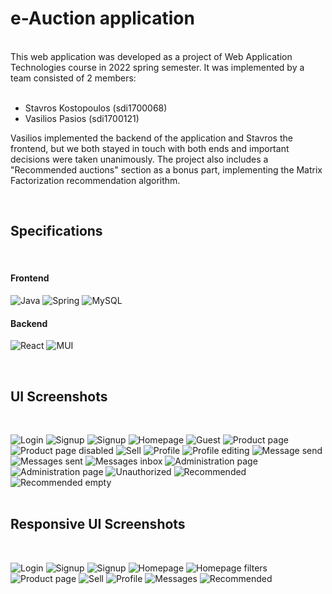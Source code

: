 
# e-Auction application
<br>
This web application was developed as a project of Web Application Technologies course in 2022 spring semester. It was implemented by a team consisted of 2 members:
<br>
<br>

- Stavros Kostopoulos (sdi1700068)
- Vasilios Pasios (sdi1700121)

Vasilios implemented the backend of the application and Stavros the frontend, but we both stayed in touch with both ends and important decisions were taken unanimously. The project also includes a "Recommended auctions" section as a bonus part, implementing the Matrix Factorization recommendation algorithm.

<br>

## Specifications
<br>


#### Frontend

![Java](https://img.shields.io/badge/java-%23ED8B00.svg?style=for-the-badge&logo=java&logoColor=white) ![Spring](https://img.shields.io/badge/spring-%236DB33F.svg?style=for-the-badge&logo=spring&logoColor=white) ![MySQL](https://img.shields.io/badge/mysql-%2300f.svg?style=for-the-badge&logo=mysql&logoColor=white)

#### Backend

![React](https://img.shields.io/badge/react-%2320232a.svg?style=for-the-badge&logo=react&logoColor=%2361DAFB) ![MUI](https://img.shields.io/badge/MUI-%230081CB.svg?style=for-the-badge&logo=mui&logoColor=white) 

<br>

## UI Screenshots

<br>

![Login](/UIscreenshots/SignIn.png "Login page")
![Signup](/UIscreenshots/SignUp.png "Signup page")
![Signup](/UIscreenshots/SignUp2.png "Signup page 2")
![Homepage](/UIscreenshots/Bids.png "Homepage")
![Guest](/UIscreenshots/Guest.png "Guest browsing")
![Product page](/UIscreenshots/ProductPage.png "Product page")
![Product page disabled](/UIscreenshots/ProductPageFail.png "Product page invalid bid")
![Sell](/UIscreenshots/Sell2.png "Sell page country autocomplete")
![Profile](/UIscreenshots/Profile.png "Profile page")
![Profile editing](/UIscreenshots/ProfileEdit.png "Profile editing page")
![Message send](/UIscreenshots/MessageSending.png "Message sending")
![Messages sent](/UIscreenshots/MessagesSent.png "Messages sent")
![Messages inbox](/UIscreenshots/MessagesInbox.png "Messages inbox")
![Administration page](/UIscreenshots/Admin1.png "Administration registration request page")
![Administration page](/UIscreenshots/Admin4.png "Administration delete user page")
![Unauthorized](/UIscreenshots/Unauthorized.png "Unauthorized")
![Recommended](/UIscreenshots/Recommended.png "Recommended items page (Matrix Factorization)")
![Recommended empty](/UIscreenshots/RecommendedEmpty.png "Recommended items page empty")
<br>
<br>


## Responsive UI Screenshots
<br>


![Login](/UIscreenshots/responsive/SignIn.png "Login page")
![Signup](/UIscreenshots/responsive/SignUp.png "Signup page")
![Signup](/UIscreenshots/responsive/SignUp2.png "Signup page")
![Homepage](/UIscreenshots/responsive/Bids.png "Homepage")
![Homepage filters](/UIscreenshots/responsive/Bids2.png "Homepage filters shown")
![Product page](/UIscreenshots/responsive/ProductPage.png "Product page")
![Sell](/UIscreenshots/responsive/Sell.png "Sell page country autocomplete")
![Profile](/UIscreenshots/responsive/Profile.png "Profile page")
![Messages](/UIscreenshots/responsive/Messages.png "Messages")
![Recommended](/UIscreenshots/responsive/Recommended.png "Recommended items page (Matrix Factorization)")






